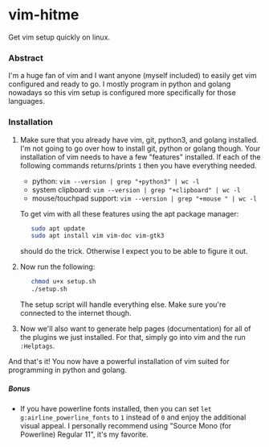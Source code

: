 # vim-hitme
Get vim setup quickly on linux.

### Abstract
I'm a huge fan of vim and I want anyone (myself included) to easily get vim
configured and ready to go. I mostly program in python and golang nowadays
so this vim setup is configured more specifically for those languages.

### Installation
1. Make sure that you already have vim, git, python3, and golang installed.
   I'm not going to go over how to install git, python or golang though.
   Your installation of vim needs to have a few "features" installed.
   If each of the following commands returns/prints `1` then you have
   everything needed.  
     - python: `vim --version | grep "+python3" | wc -l`  
     - system clipboard: `vim --version | grep "+clipboard" | wc -l`  
     - mouse/touchpad support: `vim --version | grep "+mouse " | wc -l`  

   To get vim with all these features using the apt package manager:
   ```bash
      sudo apt update
      sudo apt install vim vim-doc vim-gtk3
   ```
   should do the trick. Otherwise I expect you to be able to figure it out.

2. Now run the following:
   ```bash
      chmod u+x setup.sh
      ./setup.sh
   ```
   The setup script will handle everything else. Make sure you're connected
   to the internet though.

3. Now we'll also want to generate help pages (documentation) for all of the
   plugins we just installed. For that, simply go into vim and the run
   `:Helptags`.

And that's it! You now have a powerful installation of vim suited for
programming in python and golang.

##### Bonus
- If you have powerline fonts installed, then you can set
  `let g:airline_powerline_fonts` to `1` instead of `0` and enjoy the
  additional visual appeal. I personally recommend using "Source Mono
  (for Powerline) Regular 11", it's my favorite.
